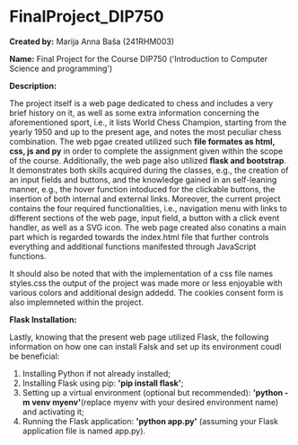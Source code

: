 # FinalProject_DIP750

**Created by:** Marija Anna Baša (241RHM003)

**Name:** Final Project for the Course DIP750 ('Introduction to Computer Science and programming')

**Description:** 

The project itself is a web page dedicated to chess and includes a very brief history on it, as well as some extra information concerning the aforementioned sport, i.e., it lists World Chess Champion, starting from the yearly 1950 and up to the present age, and notes the most peculiar chess combination. The web pgae created utilized such **file formates as html, css, js and py** in order to complete the assignment given within the scope of the course. Additionally, the web page also utilized **flask and bootstrap**. It demonstrates both skills acquired during the classes, e.g., the creation of an input fields and buttons, and the knowledge gained in an self-leaning manner, e.g., the hover function intoduced for the clickable buttons, the insertion of both internal and external links. Moreover, the current project contains the four required functionalities, i.e., navigation menu with links to different sections of the web page, input field, a button with a click event handler, as well as a SVG icon. The web page created also conatins a main part which is regarded towards the index.html file that further controls everything and additional functions manifested through JavaScript functions.

It should also be noted that with the implementation of a css file names styles.css the output of the project was made more or less enjoyable with various colors and additional design addedd. The  cookies consent form is also implemneted within the project.


**Flask Installation:**

Lastly, knowing that the present web page utilized Flask, the following information on how one can install Falsk and set up its environment coudl be beneficial:

1. Installing Python if not already installed;
2. Installing Flask using pip: **'pip install flask'**;
3. Setting up a virtual environment (optional but recommended): **'python -m venv myenv'**(replace myenv with your desired environment name) and activating it; 
4. Running the Flask application: **'python app.py'** (assuming your Flask application file is named app.py).
